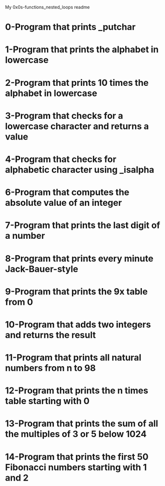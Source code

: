 My 0x0s-functions_nested_loops readme
# 0-Program that prints _putchar
# 1-Program that prints the alphabet in lowercase
# 2-Program that prints 10 times the alphabet in lowercase
# 3-Program that checks for a lowercase character and returns a value
# 4-Program that checks for alphabetic character using _isalpha
# 6-Program that computes the absolute value of an integer
# 7-Program that prints the last digit of a number
# 8-Program that prints every minute Jack-Bauer-style
# 9-Program that prints the 9x table from 0
# 10-Program that adds two integers and returns the result
# 11-Program that prints all natural numbers from n to 98
# 12-Program that prints the n times table starting with 0
# 13-Program that prints the sum of all the multiples of 3 or 5 below 1024
# 14-Program that prints the first 50 Fibonacci numbers starting with 1 and 2
